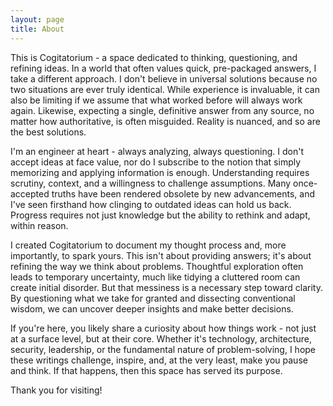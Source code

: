 ```yaml
---
layout: page
title: About
---
```


This is Cogitatorium - a space dedicated to thinking, questioning, and refining ideas. In a world that often values quick, pre-packaged answers, I take a different approach. I don't believe in universal solutions because no two situations are ever truly identical. While experience is invaluable, it can also be limiting if we assume that what worked before will always work again. Likewise, expecting a single, definitive answer from any source, no matter how authoritative, is often misguided. Reality is nuanced, and so are the best solutions.

I'm an engineer at heart - always analyzing, always questioning. I don't accept ideas at face value, nor do I subscribe to the notion that simply memorizing and applying information is enough. Understanding requires scrutiny, context, and a willingness to challenge assumptions. Many once-accepted truths have been rendered obsolete by new advancements, and I've seen firsthand how clinging to outdated ideas can hold us back. Progress requires not just knowledge but the ability to rethink and adapt, within reason.

I created Cogitatorium to document my thought process and, more importantly, to spark yours. This isn't about providing answers; it's about refining the way we think about problems. Thoughtful exploration often leads to temporary uncertainty, much like tidying a cluttered room can create initial disorder. But that messiness is a necessary step toward clarity. By questioning what we take for granted and dissecting conventional wisdom, we can uncover deeper insights and make better decisions.

If you're here, you likely share a curiosity about how things work - not just at a surface level, but at their core. Whether it's technology, architecture, security, leadership, or the fundamental nature of problem-solving, I hope these writings challenge, inspire, and, at the very least, make you pause and think. If that happens, then this space has served its purpose.

Thank you for visiting!